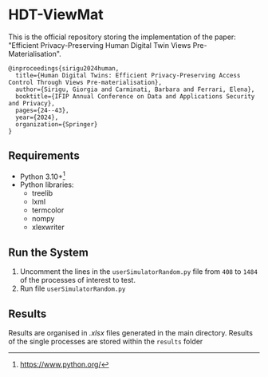# HDT-ViewMat

This is the official repository storing the implementation of the paper: "Efficient Privacy-Preserving Human Digital Twin Views Pre-Materialisation".

```
@inproceedings{sirigu2024human,
  title={Human Digital Twins: Efficient Privacy-Preserving Access Control Through Views Pre-materialisation},
  author={Sirigu, Giorgia and Carminati, Barbara and Ferrari, Elena},
  booktitle={IFIP Annual Conference on Data and Applications Security and Privacy},
  pages={24--43},
  year={2024},
  organization={Springer}
}
```

## Requirements
- Python 3.10+[^1]
- Python libraries:
  - treelib
  - lxml
  - termcolor
  - nompy
  - xlexwriter

## Run the System
1. Uncomment the lines in the `userSimulatorRandom.py` file from `408` to `1484` of the processes of interest to test.
2. Run file `userSimulatorRandom.py`

## Results
Results are organised in _.xlsx_ files generated in the main directory.
Results of the single processes are stored within the `results` folder

[^1]: https://www.python.org/
